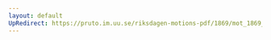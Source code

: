 ```yaml
---
layout: default
UpRedirect: https://pruto.im.uu.se/riksdagen-motions-pdf/1869/mot_1869__ak__40.pdf
---
```


